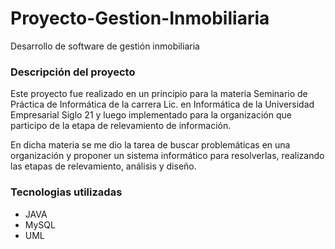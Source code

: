 # Proyecto-Gestion-Inmobiliaria
Desarrollo de software de gestión inmobiliaria

### Descripción del proyecto

Este proyecto fue realizado en un principio para la materia Seminario de Práctica de Informática de la carrera Lic. en Informática de la Universidad Empresarial Siglo 21 y luego implementado para la organización que participo de la etapa de relevamiento de información.

En dicha materia se me dio la tarea de buscar problemáticas en una organización y proponer un sistema informático para resolverlas, realizando las etapas de relevamiento, análisis y diseño.

### Tecnologias utilizadas

- JAVA
- MySQL
- UML
